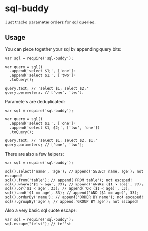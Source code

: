 # sql-buddy

Just tracks parameter orders for sql queries.

## Usage

You can piece together your sql by appending query bits:

    var sql = require('sql-buddy');

    var query = sql()
      .append('select $1;', ['one'])
      .append('select $1;', ['two'])
      .toQuery();

    query.text; // 'select $1; select $2;'
    query.parameters; // ['one', 'two'];

Parameters are deduplicated:

    var sql = require('sql-buddy');

    var query = sql()
      .append('select $1;', ['one'])
      .append('select $1, $2;', ['two', 'one'])
      .toQuery();

    query.text; // 'select $1; select $2, $1;'
    query.parameters; // ['one', 'two'];

There are also a few helpers:

    var sql = require('sql-buddy');

    sql().select('name', 'age'); // append('SELECT name, age'); not escaped!
    sql().from('table'); // append('FROM table'); not escaped!
    sql().where('$1 > age', 33); // append('WHERE ($1 > age)', 33);
    sql().or('$1 < age', 33); // append('OR ($1 < age)', 33);
    sql().and('$1 == age', 33); // append('AND ($1 == age)', 33);
    sql().orderBy('name'); // append('ORDER BY name'); not escaped!
    sql().groupBy('age'); // append('GROUP BY age'); not escaped!

Also a very basic sql quote escape:

    var sql = require('sql-buddy');
    sql.escape("te'st"); // te''st

